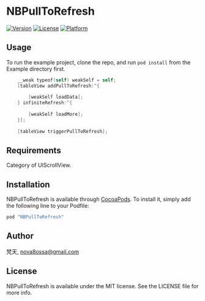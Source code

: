 # NBPullToRefresh
[![Version](https://img.shields.io/cocoapods/v/NBPullToRefresh.svg?style=flat)](http://cocoapods.org/pods/NBPullToRefresh)
[![License](https://img.shields.io/cocoapods/l/NBPullToRefresh.svg?style=flat)](http://cocoapods.org/pods/NBPullToRefresh)
[![Platform](https://img.shields.io/cocoapods/p/NBPullToRefresh.svg?style=flat)](http://cocoapods.org/pods/NBPullToRefresh)

## Usage

To run the example project, clone the repo, and run `pod install` from the Example directory first.

```objective-c
    __weak typeof(self) weakSelf = self;
    [tableView addPullToRefresh:^{
        
        [weakSelf loadData];
    } infiniteRefresh:^{
        
        [weakSelf loadMore];
    }];
    
    [tableView triggerPullToRefresh];
```

## Requirements
Category of UIScrollView.

## Installation

NBPullToRefresh is available through [CocoaPods](http://cocoapods.org). To install
it, simply add the following line to your Podfile:

```ruby
pod "NBPullToRefresh"
```

## Author

梵天, nova8ossa@gmail.com

## License

NBPullToRefresh is available under the MIT license. See the LICENSE file for more info.